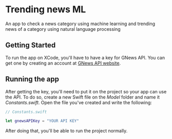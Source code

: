 # Trending news ML
An app to check a news category using machine learning and trending news of a category using natural language processing

## Getting Started

To run the app on XCode, you'll have to have a key for GNews API.
You can get one by creating an account at [GNews API website](https://gnews.io).

## Running the app

After getting the key, you'll need to put it on the project so your app can use the API. To do so, create a new Swift file on the *Model* folder and name it *Constants.swift*.
Open the file you've created and write the following:

```swift
// Constants.swift

let gnewsAPIKey = "YOUR API KEY"

```

After doing that, you'll be able to run the project normally.
